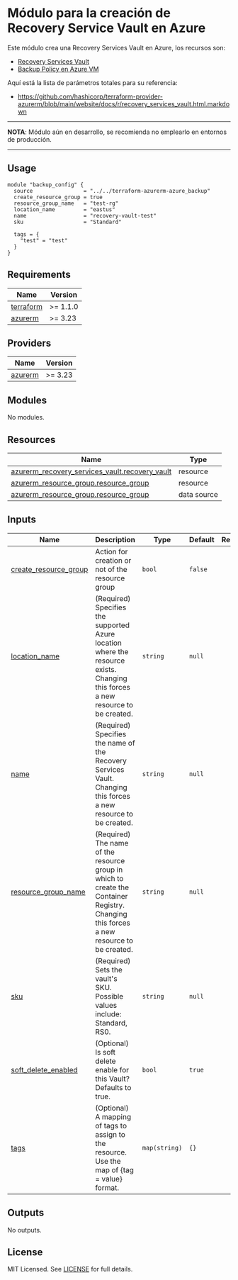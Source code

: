 # Módulo para la creación de Recovery Service Vault en Azure
Este módulo crea una Recovery Services Vault en Azure, los recursos son:
* [Recovery Services Vault](https://registry.terraform.io/providers/hashicorp/azurerm/latest/docs/resources/recovery_services_vault)
* [Backup Policy en Azure VM](https://registry.terraform.io/providers/hashicorp/azurerm/latest/docs/resources/backup_policy_vm)

Aquí está la lista de parámetros totales para su referencia:
* https://github.com/hashicorp/terraform-provider-azurerm/blob/main/website/docs/r/recovery_services_vault.html.markdown

---
**NOTA**: Módulo aún en desarrollo, se recomienda no emplearlo en entornos de producción.

---

## Usage

```hcl
module "backup_config" {
  source                = "../../terraform-azurerm-azure_backup"
  create_resource_group = true
  resource_group_name   = "test-rg"
  location_name         = "eastus"
  name                  = "recovery-vault-test"
  sku                   = "Standard"

  tags = {
    "test" = "test"
  }
}

```

<!-- BEGIN_TF_DOCS -->
## Requirements

| Name | Version |
|------|---------|
| <a name="requirement_terraform"></a> [terraform](#requirement\_terraform) | >= 1.1.0 |
| <a name="requirement_azurerm"></a> [azurerm](#requirement\_azurerm) | >= 3.23 |

## Providers

| Name | Version |
|------|---------|
| <a name="provider_azurerm"></a> [azurerm](#provider\_azurerm) | >= 3.23 |

## Modules

No modules.

## Resources

| Name | Type |
|------|------|
| [azurerm_recovery_services_vault.recovery_vault](https://registry.terraform.io/providers/hashicorp/azurerm/latest/docs/resources/recovery_services_vault) | resource |
| [azurerm_resource_group.resource_group](https://registry.terraform.io/providers/hashicorp/azurerm/latest/docs/resources/resource_group) | resource |
| [azurerm_resource_group.resource_group](https://registry.terraform.io/providers/hashicorp/azurerm/latest/docs/data-sources/resource_group) | data source |

## Inputs

| Name | Description | Type | Default | Required |
|------|-------------|------|---------|:--------:|
| <a name="input_create_resource_group"></a> [create\_resource\_group](#input\_create\_resource\_group) | Action for creation or not of the resource group | `bool` | `false` | no |
| <a name="input_location_name"></a> [location\_name](#input\_location\_name) | (Required) Specifies the supported Azure location where the resource exists. Changing this forces a new resource to be created. | `string` | `null` | no |
| <a name="input_name"></a> [name](#input\_name) | (Required) Specifies the name of the Recovery Services Vault. Changing this forces a new resource to be created. | `string` | `null` | no |
| <a name="input_resource_group_name"></a> [resource\_group\_name](#input\_resource\_group\_name) | (Required) The name of the resource group in which to create the Container Registry. Changing this forces a new resource to be created. | `string` | `null` | no |
| <a name="input_sku"></a> [sku](#input\_sku) | (Required) Sets the vault's SKU. Possible values include: Standard, RS0. | `string` | `null` | no |
| <a name="input_soft_delete_enabled"></a> [soft\_delete\_enabled](#input\_soft\_delete\_enabled) | (Optional) Is soft delete enable for this Vault? Defaults to true. | `bool` | `true` | no |
| <a name="input_tags"></a> [tags](#input\_tags) | (Optional) A mapping of tags to assign to the resource. Use the map of {tag = value} format. | `map(string)` | `{}` | no |

## Outputs

No outputs.
<!-- END_TF_DOCS -->


## License

MIT Licensed. See [LICENSE](https://github.com/orion-global/terraform-module-template/tree/prod/LICENSE) for full details.